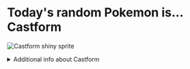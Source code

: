# Today's random Pokemon is... Castform

![Castform shiny sprite](https://raw.githubusercontent.com/PokeAPI/sprites/master/sprites/pokemon/shiny/351.png)

<details>
<summary>Additional info about Castform</summary>

| srpite type | image |
|------|------|
| back_default | ![Castform back_default sprite](https://raw.githubusercontent.com/PokeAPI/sprites/master/sprites/pokemon/back/351.png) |
| back_shiny | ![Castform back_shiny sprite](https://raw.githubusercontent.com/PokeAPI/sprites/master/sprites/pokemon/back/shiny/351.png) |
| front_default | ![Castform front_default sprite](https://raw.githubusercontent.com/PokeAPI/sprites/master/sprites/pokemon/351.png) | </details>